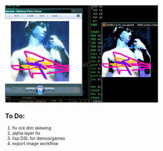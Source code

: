 ![sample](https://github.com/olewhalehunter/dosgarden/blob/master/example.png?raw=true)

To Do:
---------
1. fix o/e dim skewing
2. alpha layer fix
3. lisp DSL for demos/games
4. export image workflow
